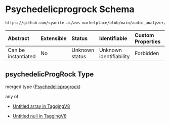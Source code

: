 # Psychedelicprogrock Schema

```txt
https://github.com/cyanite-ai/aws-marketplace/blob/main/audio_analyzer/schemes/marketplace_v1/schema/TaggingV8.schema.json#/$defs/SubgenreSegmentsV1/properties/psychedelicProgRock
```



| Abstract            | Extensible | Status         | Identifiable            | Custom Properties | Additional Properties | Access Restrictions | Defined In                                                                     |
| :------------------ | :--------- | :------------- | :---------------------- | :---------------- | :-------------------- | :------------------ | :----------------------------------------------------------------------------- |
| Can be instantiated | No         | Unknown status | Unknown identifiability | Forbidden         | Allowed               | none                | [TaggingV8.schema.json\*](../out/TaggingV8.schema.json "open original schema") |

## psychedelicProgRock Type

merged type ([Psychedelicprogrock](taggingv8-defs-subgenresegmentsv1-properties-psychedelicprogrock.md))

any of

* [Untitled array in TaggingV8](taggingv8-defs-subgenresegmentsv1-properties-psychedelicprogrock-anyof-0.md "check type definition")

* [Untitled null in TaggingV8](taggingv8-defs-subgenresegmentsv1-properties-psychedelicprogrock-anyof-1.md "check type definition")
